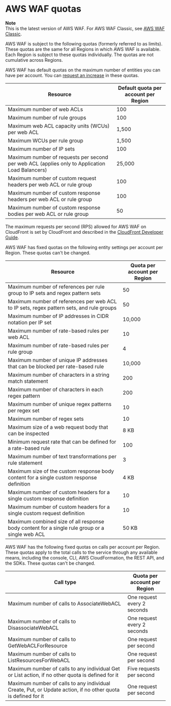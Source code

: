 # AWS WAF quotas<a name="limits"></a>

**Note**  
This is the latest version of AWS WAF\. For AWS WAF Classic, see [AWS WAF Classic](classic-waf-chapter.md)\.

AWS WAF is subject to the following quotas \(formerly referred to as limits\)\. These quotas are the same for all Regions in which AWS WAF is available\. Each Region is subject to these quotas individually\. The quotas are not cumulative across Regions\.

AWS WAF has default quotas on the maximum number of entities you can have per account\. You can [request an increase](https://console.aws.amazon.com/support/home#/case/create?issueType=service-limit-increase&limitType=service-code-waf) in these quotas\.


| Resource | Default quota per account per Region | 
| --- | --- | 
|  Maximum number of web ACLs  |  100  | 
|  Maximum number of rule groups   |  100  | 
|  Maximum web ACL capacity units \(WCUs\) per web ACL  |  1,500  | 
| Maximum WCUs per rule group |  1,500  | 
| Maximum number of IP sets  |  100  | 
| Maximum number of requests per second per web ACL \(applies only to Application Load Balancers\) |  25,000  | 
| Maximum number of custom request headers per web ACL or rule group | 100 | 
| Maximum number of custom response headers per web ACL or rule group | 100 | 
| Maximum number of custom response bodies per web ACL or rule group | 50 | 

The maximum requests per second \(RPS\) allowed for AWS WAF on CloudFront is set by CloudFront and described in the [CloudFront Developer Guide](http://docs.aws.amazon.com/AmazonCloudFront/latest/DeveloperGuide/cloudfront-limits.html)\.

AWS WAF has fixed quotas on the following entity settings per account per Region\. These quotas can't be changed\.


| Resource | Quota per account per Region | 
| --- | --- | 
| Maximum number of references per rule group to IP sets and regex pattern sets |  50  | 
| Maximum number of references per web ACL to IP sets, regex pattern sets, and rule groups |  50  | 
| Maximum number of IP addresses in CIDR notation per IP set |  10,000  | 
| Maximum number of rate\-based rules per web ACL  |  10  | 
| Maximum number of rate\-based rules per rule group |  4  | 
| Maximum number of unique IP addresses that can be blocked per rate\-based rule |  10,000  | 
| Maximum number of characters in a string match statement |  200  | 
| Maximum number of characters in each regex pattern |  200  | 
| Maximum number of unique regex patterns per regex set |  10  | 
| Maximum number of regex sets  |  10  | 
| Maximum size of a web request body that can be inspected |  8 KB  | 
| Minimum request rate that can be defined for a rate\-based rule |  100  | 
| Maximum number of text transformations per rule statement |  3  | 
| Maximum size of the custom response body content for a single custom response definition |  4 KB  | 
| Maximum number of custom headers for a single custom response definition |  10  | 
| Maximum number of custom headers for a single custom request definition |  10  | 
| Maximum combined size of all response body content for a single rule group or a single web ACL |  50 KB  | 

AWS WAF has the following fixed quotas on calls per account per Region\. These quotas apply to the total calls to the service through any available means, including the console, CLI, AWS CloudFormation, the REST API, and the SDKs\. These quotas can't be changed\.


| Call type | Quota per account per Region | 
| --- | --- | 
| Maximum number of calls to AssociateWebACL |  One request every 2 seconds   | 
| Maximum number of calls to DisassociateWebACL |  One request every 2 seconds   | 
| Maximum number of calls to GetWebACLForResource  |  One request per second  | 
| Maximum number of calls to ListResourcesForWebACL |  One request per second  | 
| Maximum number of calls to any individual Get or List action, if no other quota is defined for it  |  Five requests per second  | 
| Maximum number of calls to any individual Create, Put, or Update action, if no other quota is defined for it  |  One request per second  | 